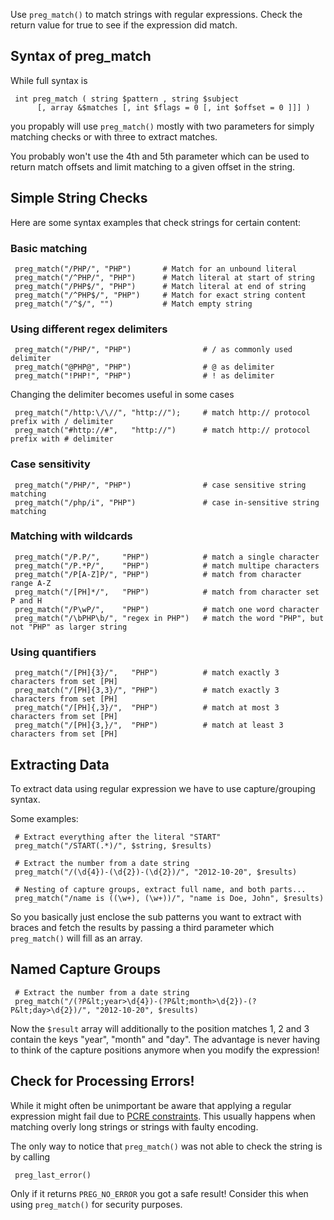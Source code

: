 Use `preg_match()` to match strings with regular expressions. Check
the return value for true to see if the expression did match.

## Syntax of preg_match

While full syntax is

     int preg_match ( string $pattern , string $subject 
          [, array &$matches [, int $flags = 0 [, int $offset = 0 ]]] )

you propably will use `preg_match()` mostly with two parameters for simply matching checks or with three to extract matches. 

You probably won't use the 4th and 5th parameter which can be used to return match offsets and limit matching to a given offset in the string.

## Simple String Checks

Here are some syntax examples that check strings for certain content:

### Basic matching

     preg_match("/PHP/", "PHP")       # Match for an unbound literal
     preg_match("/^PHP/", "PHP")      # Match literal at start of string
     preg_match("/PHP$/", "PHP")      # Match literal at end of string
     preg_match("/^PHP$/", "PHP")     # Match for exact string content
     preg_match("/^$/", "")           # Match empty string

### Using different regex delimiters

     preg_match("/PHP/", "PHP")                # / as commonly used delimiter
     preg_match("@PHP@", "PHP")                # @ as delimiter
     preg_match("!PHP!", "PHP")                # ! as delimiter

Changing the delimiter becomes useful in some cases

     preg_match("/http:\/\//", "http://");     # match http:// protocol prefix with / delimiter
     preg_match("#http://#",   "http://")      # match http:// protocol prefix with # delimiter

### Case sensitivity

     preg_match("/PHP/", "PHP")                # case sensitive string matching
     preg_match("/php/i", "PHP")               # case in-sensitive string matching

### Matching with wildcards

     preg_match("/P.P/",     "PHP")            # match a single character
     preg_match("/P.*P/",    "PHP")            # match multipe characters
     preg_match("/P[A-Z]P/", "PHP")            # match from character range A-Z
     preg_match("/[PH]*/",   "PHP")            # match from character set P and H
     preg_match("/P\wP/",    "PHP")            # match one word character
     preg_match("/\bPHP\b/", "regex in PHP")   # match the word "PHP", but not "PHP" as larger string

### Using quantifiers

     preg_match("/[PH]{3}/",   "PHP")          # match exactly 3 characters from set [PH]
     preg_match("/[PH]{3,3}/", "PHP")          # match exactly 3 characters from set [PH]
     preg_match("/[PH]{,3}/",  "PHP")          # match at most 3 characters from set [PH]
     preg_match("/[PH]{3,}/",  "PHP")          # match at least 3 characters from set [PH]

## Extracting Data

To extract data using regular expression we have to use capture/grouping syntax. 

Some examples:

     # Extract everything after the literal "START"
     preg_match("/START(.*)/", $string, $results)   

     # Extract the number from a date string 
     preg_match("/(\d{4})-(\d{2})-(\d{2})/", "2012-10-20", $results)

     # Nesting of capture groups, extract full name, and both parts...
     preg_match("/name is ((\w+), (\w+))/", "name is Doe, John", $results)

So you basically just enclose the sub patterns you want to extract with braces and fetch the 
results by passing a third parameter which `preg_match()` will fill as an array.

## Named Capture Groups

     # Extract the number from a date string 
     preg_match("/(?P&lt;year>\d{4})-(?P&lt;month>\d{2})-(?P&lt;day>\d{2})/", "2012-10-20", $results)

Now the `$result` array will additionally to the position matches 1, 2 and 3 contain the keys 
"year", "month" and "day". The advantage is never having to think of the capture positions anymore 
when you modify the expression!

## Check for Processing Errors!

While it might often be unimportant be aware that applying a regular expression might fail due to 
[PCRE constraints](http://www.php.net/manual/en/function.preg-last-error.php). This usually happens 
when matching overly long strings or strings with faulty encoding.

The only way to notice that `preg_match()` was not able to check the string is by calling

     preg_last_error()

Only if it returns `PREG_NO_ERROR` you got a safe result! Consider this when using `preg_match()` for security purposes.
